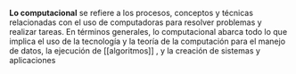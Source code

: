 **Lo computacional** se refiere a los procesos, conceptos y técnicas relacionadas con el uso de computadoras para resolver problemas y realizar tareas. 
En términos generales, lo computacional abarca todo lo que implica el uso de la tecnología y la teoría de la computación para el manejo de datos, la ejecución de [[algoritmos]] , y la creación de sistemas y aplicaciones